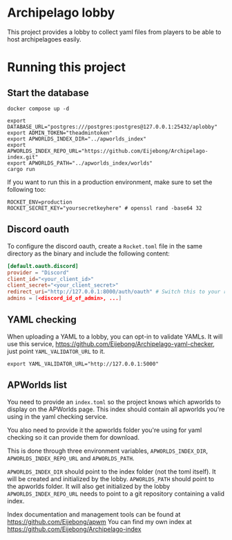 Archipelago lobby
=================

This project provides a lobby to collect yaml files from players to be able to
host archipelagoes easily.

# Running this project


## Start the database

```
docker compose up -d
```

```
export DATABASE_URL="postgres:///postgres:postgres@127.0.0.1:25432/aplobby"
export ADMIN_TOKEN="theadmintoken"
export APWORLDS_INDEX_DIR="../apworlds_index"
export APWORLDS_INDEX_REPO_URL="https://github.com/Eijebong/Archipelago-index.git"
export APWORLDS_PATH="../apworlds_index/worlds"
cargo run
```

If you want to run this in a production environment, make sure to set the following too:

```
ROCKET_ENV=production
ROCKET_SECRET_KEY="yoursecretkeyhere" # openssl rand -base64 32
```

## Discord oauth

To configure the discord oauth, create a `Rocket.toml` file in the same directory as the binary and include the following content:

```toml
[default.oauth.discord]
provider = "Discord"
client_id="<your_client_id>"
client_secret="<your_client_secret>"
redirect_uri="http://127.0.0.1:8000/auth/oauth" # Switch this to your redirect URI
admins = [<discord_id_of_admin>, ...]
```
## YAML checking

When uploading a YAML to a lobby, you can opt-in to validate YAMLs. It will use
this service, https://github.com/Eijebong/Archipelago-yaml-checker, just point `YAML_VALIDATOR_URL` to it.

`export YAML_VALIDATOR_URL="http://127.0.0.1:5000"`

## APWorlds list

You need to provide an `index.toml` so the project knows which apworlds to
display on the APWorlds page. This index should contain all apworlds you're
using in the yaml checking service.

You also need to provide it the apworlds folder you're using for yaml checking
so it can provide them for download.

This is done through three environment variables, `APWORLDS_INDEX_DIR`,
`APWORLDS_INDEX_REPO_URL` and `APWORLDS_PATH`.

`APWORLDS_INDEX_DIR` should point to the index folder (not the toml itself). It
will be created and initialized by the lobby.
`APWORLDS_PATH` should point to the apworlds folder. It will also get initialized by the lobby
`APWORLDS_INDEX_REPO_URL` needs to point to a git repository containing a valid index.

Index documentation and management tools can be found at https://github.com/Eijebong/apwm
You can find my own index at https://github.com/Eijebong/Archipelago-index

